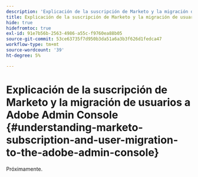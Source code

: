 ```yaml
---
description: 'Explicación de la suscripción de Marketo y la migración de usuarios a Adobe Admin Console: documentos de Marketo, documentación del producto'
title: Explicación de la suscripción de Marketo y la migración de usuarios a Adobe Admin Console
hide: true
hidefromtoc: true
exl-id: 91e7b56b-2563-4986-a55c-f9760ea88b05
source-git-commit: 53ce63735f7d950b3da51a6a3b3f626d1fedca47
workflow-type: tm+mt
source-wordcount: '39'
ht-degree: 5%

---
```


# Explicación de la suscripción de Marketo y la migración de usuarios a Adobe Admin Console {#understanding-marketo-subscription-and-user-migration-to-the-adobe-admin-console}

Próximamente.
